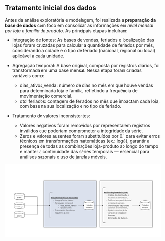 
## Tratamento inicial dos dados 

Antes da análise exploratória e modelagem, foi realizada a **preparação da base de dados** com foco em consolidar as informações em *nível mensal por loja e família de produto*. As principais etapas incluíram:

- Integração de fontes: As bases de vendas, feriados e localização das lojas foram cruzadas para calcular a quantidade de feriados por mês, considerando a cidade e o tipo de feriado (nacional, regional ou local) aplicável a cada unidade.

- Agregação temporal: A base original, composta por registros diários, foi transformada em uma base mensal. Nessa etapa foram criadas variáveis como:
    - dias_ativos_venda: número de dias no mês em que houve vendas para determinada loja e família, refletindo a frequência de movimentação comercial.
    - qtd_feriados: contagem de feriados no mês que impactam cada loja, com base na sua localização e no tipo de feriado.

- Tratamento de valores inconsistentes:
    - Valores negativos foram removidos por representarem registros inválidos que poderiam comprometer a integridade da série.
    - Zeros e valores ausentes foram substituídos por 0.1 para evitar erros técnicos em transformações matemáticas (ex.: log()), garantir a presença de todas as combinações loja-produto ao longo do tempo e manter a continuidade das séries temporais — essencial para análises sazonais e uso de janelas móveis.

![alt text](fluxograma1.jpg)
